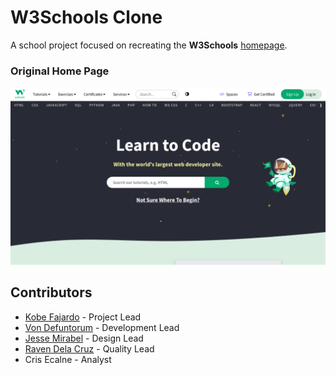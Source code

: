# W3Schools Clone
A school project focused on recreating the **W3Schools** [homepage](https://www.w3schools.com/).

### Original Home Page
![index](/assets/w3schools-home-page.png)

## Contributors
- [Kobe Fajardo](https://github.com/Kobeszkie) - Project Lead
- [Von Defuntorum](https://github.com/Hisuiiii) - Development Lead
- [Jesse Mirabel](https://github.com/sejjy) - Design Lead
- [Raven Dela Cruz](https://github.com/RNCDC) - Quality Lead
- Cris Ecalne - Analyst